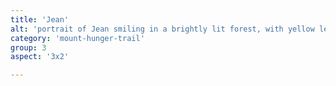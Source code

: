 ```yaml
---
title: 'Jean'
alt: 'portrait of Jean smiling in a brightly lit forest, with yellow leaves and tree roots in the background'
category: 'mount-hunger-trail'
group: 3
aspect: '3x2'

---
```


